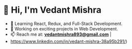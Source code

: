 # 👋 Hi, I'm Vedant Mishra

- 🌱 Learning React, Redux, and Full-Stack Development.
- 💼 Working on exciting projects in Web Development.
- 📫 Reach me at: **vedantmishra893@gmail.com** |
-  https://www.linkedin.com/in/vedant-mishra-38a95b291/)



